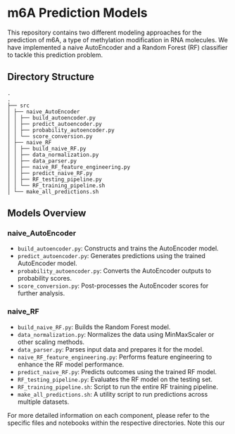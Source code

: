 # m6A Prediction Models

This repository contains two different modeling approaches for the prediction of m6A, a type of methylation modification in RNA molecules. We have implemented a naive AutoEncoder and a Random Forest (RF) classifier to tackle this prediction problem.

## Directory Structure
```
.
.
├── src
│ ├── naive_AutoEncoder
│ │ ├── build_autoencoder.py
│ │ ├── predict_autoencoder.py
│ │ ├── probability_autoencoder.py
│ │ └── score_conversion.py
│ ├── naive_RF
│ │ ├── build_naive_RF.py
│ │ ├── data_normalization.py
│ │ ├── data_parser.py
│ │ ├── naive_RF_feature_engineering.py
│ │ ├── predict_naive_RF.py
│ │ ├── RF_testing_pipeline.py
│ │ └── RF_training_pipeline.sh
│ └── make_all_predictions.sh
```

## Models Overview

### naive_AutoEncoder
- `build_autoencoder.py`: Constructs and trains the AutoEncoder model.
- `predict_autoencoder.py`: Generates predictions using the trained AutoEncoder model.
- `probability_autoencoder.py`: Converts the AutoEncoder outputs to probability scores.
- `score_conversion.py`: Post-processes the AutoEncoder scores for further analysis.

### naive_RF
- `build_naive_RF.py`: Builds the Random Forest model.
- `data_normalization.py`: Normalizes the data using MinMaxScaler or other scaling methods.
- `data_parser.py`: Parses input data and prepares it for the model.
- `naive_RF_feature_engineering.py`: Performs feature engineering to enhance the RF model performance.
- `predict_naive_RF.py`: Predicts outcomes using the trained RF model.
- `RF_testing_pipeline.py`: Evaluates the RF model on the testing set.
- `RF_training_pipeline.sh`: Script to run the entire RF training pipeline.
- `make_all_predictions.sh`: A utility script to run predictions across multiple datasets.


For more detailed information on each component, please refer to the specific files and notebooks within the respective directories. Note this our 
